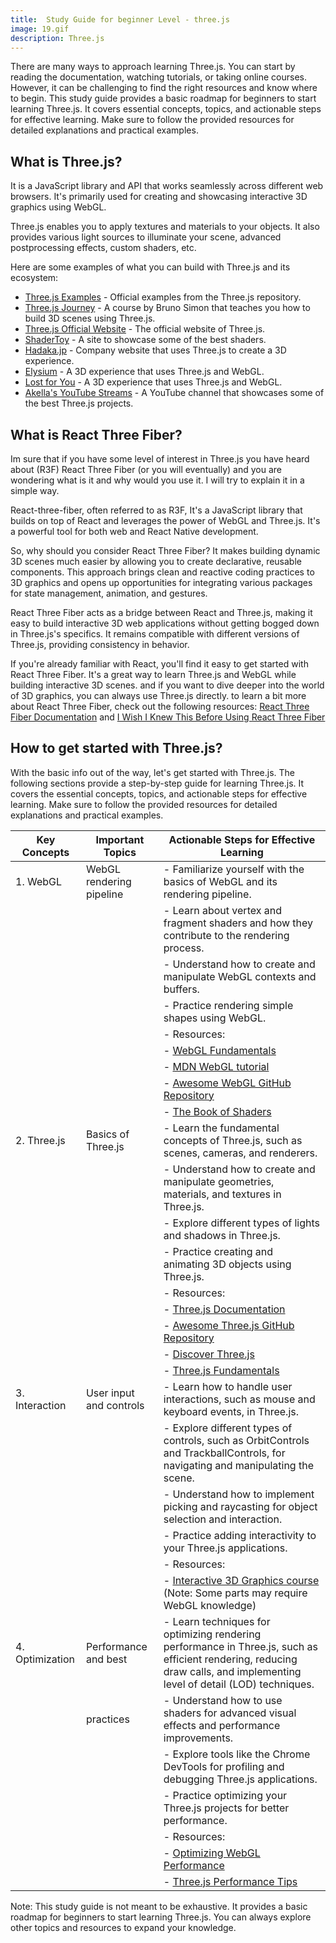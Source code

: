 ```yaml
---
title:  Study Guide for beginner Level - three.js
image: 19.gif
description: Three.js
---
```


There are many ways to approach learning Three.js. You can start by reading the documentation, watching tutorials, or taking online courses. However, it can be challenging to find the right resources and know where to begin. This study guide provides a basic roadmap for beginners to start learning Three.js. It covers essential concepts, topics, and actionable steps for effective learning. Make sure to follow the provided resources for detailed explanations and practical examples.

## What is Three.js?

It is a JavaScript library and API that works seamlessly across different web browsers. It's primarily used for creating and showcasing interactive 3D graphics using WebGL.

Three.js enables you to apply textures and materials to your objects. It also provides various light sources to illuminate your scene, advanced postprocessing effects, custom shaders, etc.

Here are some examples of what you can build with Three.js and its ecosystem:

- [Three.js Examples](https://threejs.org/examples/) - Official examples from the Three.js repository.
- [Three.js Journey](https://threejs-journey.xyz/) - A course by Bruno Simon that teaches you how to build 3D scenes using Three.js.
- [Three.js Official Website](https://threejs.org/) - The official website of Three.js.
- [ShaderToy](https://www.shadertoy.com/) - A site to showcase some of the best shaders.
- [Hadaka.jp](https://hadaka.jp/) - Company website that uses Three.js to create a 3D experience.
- [Elysium](https://elysium.thebenezer.com/) - A 3D experience that uses Three.js and WebGL.
- [Lost for You](https://lostforyou.com/) - A 3D experience that uses Three.js and WebGL.
- [Akella's YouTube Streams](https://www.youtube.com/@akella_/streams) - A YouTube channel that showcases some of the best Three.js projects.

## What is React Three Fiber?

Im sure that if you have some level of interest in Three.js  you have heard about (R3F) React Three Fiber (or you will eventually) and you are wondering what is it and why would you use it.  I will try to explain it in a simple way.

React-three-fiber, often referred to as R3F, It's a JavaScript library that builds on top of React and leverages the power of WebGL and Three.js. It's a powerful tool for both web and React Native development.

So, why should you consider React Three Fiber? It makes building dynamic 3D scenes much easier by allowing you to create declarative, reusable components. This approach brings clean and reactive coding practices to 3D graphics and opens up opportunities for integrating various packages for state management, animation, and gestures.

React Three Fiber acts as a bridge between React and Three.js, making it easy to build interactive 3D web applications without getting bogged down in Three.js's specifics. It remains compatible with different versions of Three.js, providing consistency in behavior.

If you're already familiar with React, you'll find it easy to get started with React Three Fiber. It's a great way to learn Three.js and WebGL while building interactive 3D scenes. and if you want to dive deeper into the world of 3D graphics, you can always use Three.js directly.
to learn a bit more about React Three Fiber, check out the following resources: [React Three Fiber Documentation](https://docs.pmnd.rs/react-three-fiber/getting-started/introduction) and [I Wish I Knew This Before Using React Three Fiber](https://www.youtube.com/watch?v=DPl34H2ISsk)

## How to get started with Three.js?

With the basic info out of the way, let's get started with Three.js. The following sections provide a step-by-step guide for learning Three.js. It covers the essential concepts, topics, and actionable steps for effective learning. Make sure to follow the provided resources for detailed explanations and practical examples.

| Key Concepts     | Important Topics         | Actionable Steps for Effective Learning                                                                                                                                                                          |
|------------------|--------------------------|---------------------------------------------------------------------------------------------------------------------------------------------------------------------------------------------------------------|
| 1. WebGL         | WebGL rendering pipeline | - Familiarize yourself with the basics of WebGL and its rendering pipeline.                                                                                                                                     |
|                  |                          | - Learn about vertex and fragment shaders and how they contribute to the rendering process.                                                                                                                     |
|                  |                          | - Understand how to create and manipulate WebGL contexts and buffers.                                                                                                                                           |
|                  |                          | - Practice rendering simple shapes using WebGL.                                                                                                                                                                 |
|                  |                          | - Resources:                                                                                                                                      |
|                  |                          |   - [WebGL Fundamentals](https://webglfundamentals.org/)                                                                                        |
|                  |                          |   - [MDN WebGL tutorial](https://developer.mozilla.org/en-US/docs/Web/API/WebGL_API/Tutorial)                                                                                                                |
|                  |                          |   - [Awesome WebGL GitHub Repository](https://github.com/sjfricke/awesome-webgl)                                                                                                           |
|                  |                          |   - [The Book of Shaders](https://thebookofshaders.com/)                                                                                                           |
| 2. Three.js      | Basics of Three.js       | - Learn the fundamental concepts of Three.js, such as scenes, cameras, and renderers.                                                                                                                         |
|                  |                          | - Understand how to create and manipulate geometries, materials, and textures in Three.js.                                                                                                                     |
|                  |                          | - Explore different types of lights and shadows in Three.js.                                                                                                                                                   |
|                  |                          | - Practice creating and animating 3D objects using Three.js.                                                                                                                                                   |
|                  |                          | - Resources:                                                                                                                                      |
|                  |                          |   - [Three.js Documentation](https://threejs.org/docs/index.html#manual/en/introduction/Creating-a-scene)                                                                                                    |
|                  |                          |   - [Awesome Three.js GitHub Repository](https://github.com/AxiomeCG/awesome-threejs)                                                                                                    |
|                  |                          |   - [Discover Three.js](https://discoverthreejs.com/)                                                                                                    |
|                  |                          |   - [Three.js Fundamentals](https://threejs.org/manual/#en/fundamentals)                                                                                    |
| 3. Interaction   | User input and controls  | - Learn how to handle user interactions, such as mouse and keyboard events, in Three.js.                                                                                                                      |
|                  |                          | - Explore different types of controls, such as OrbitControls and TrackballControls, for navigating and manipulating the scene.                                                                                 |
|                  |                          | - Understand how to implement picking and raycasting for object selection and interaction.                                                                                                                     |
|                  |                          | - Practice adding interactivity to your Three.js applications.                                                                                                                                                 |
|                  |                          | - Resources:                                                                                                                                      |
|                  |                          |   - [Interactive 3D Graphics course](https://www.udacity.com/course/interactive-3d-graphics--cs291) (Note: Some parts may require WebGL knowledge)                                                          |
| 4. Optimization  | Performance and best     | - Learn techniques for optimizing rendering performance in Three.js, such as efficient rendering, reducing draw calls, and implementing level of detail (LOD) techniques.                                    |
|                  | practices                 | - Understand how to use shaders for advanced visual effects and performance improvements.                                                                                                                       |
|                  |                          | - Explore tools like the Chrome DevTools for profiling and debugging Three.js applications.                                                                                                                     |
|                  |                          | - Practice optimizing your Three.js projects for better performance.                                                                                                                                            |
|                  |                          | - Resources:                                                                                                                                      |
|                  |                          |   - [Optimizing WebGL Performance](https://www.soft8soft.com/docs/manual/en/introduction/Optimizing-WebGL-performance.html)                                                                                         |
|                  |                          |   - [Three.js Performance Tips](https://discoverthreejs.com/tips-and-tricks/)                                                                    |

Note: This study guide is not meant to be exhaustive. It provides a basic roadmap for beginners to start learning Three.js. You can always explore other topics and resources to expand your knowledge.
